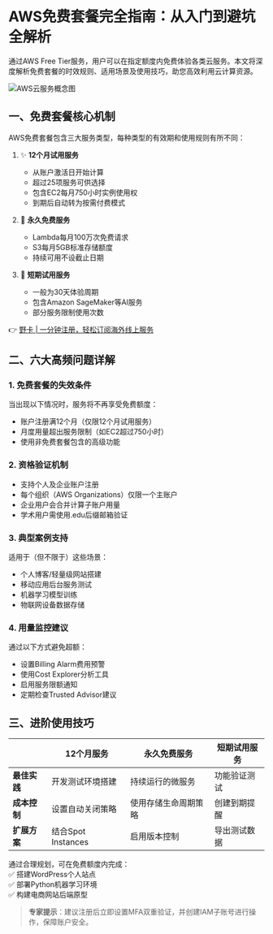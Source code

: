 # AWS免费套餐完全指南：从入门到避坑全解析

通过AWS Free Tier服务，用户可以在指定额度内免费体验各类云服务。本文将深度解析免费套餐的时效规则、适用场景及使用技巧，助您高效利用云计算资源。

![AWS云服务概念图](https://via.placeholder.com/800x400)

## 一、免费套餐核心机制
AWS免费套餐包含三大服务类型，每种类型的有效期和使用规则有所不同：

1. ✨ **12个月试用服务**  
   - 从账户激活日开始计算
   - 超过25项服务可供选择
   - 包含EC2每月750小时实例使用权
   - 到期后自动转为按需付费模式

2. 💎 **永久免费服务**  
   - Lambda每月100万次免费请求
   - S3每月5GB标准存储额度
   - 持续可用不设截止日期

3. 🚀 **短期试用服务**  
   - 一般为30天体验周期
   - 包含Amazon SageMaker等AI服务
   - 部分服务限制使用次数

👉 [野卡 | 一分钟注册，轻松订阅海外线上服务](https://bbtdd.com/yeka)

## 二、六大高频问题详解
### 1. 免费套餐的失效条件
当出现以下情况时，服务将不再享受免费额度：
- 账户注册满12个月（仅限12个月试用服务）
- 月度用量超出服务限制（如EC2超过750小时）
- 使用非免费套餐包含的高级功能

### 2. 资格验证机制
- 支持个人及企业账户注册
- 每个组织（AWS Organizations）仅限一个主账户
- 企业用户会合并计算子账户用量
- 学术用户需使用.edu后缀邮箱验证

### 3. 典型案例支持
适用于（但不限于）这些场景：
- 个人博客/轻量级网站搭建
- 移动应用后台服务测试
- 机器学习模型训练
- 物联网设备数据存储

### 4. 用量监控建议
通过以下方式避免超额：
- 设置Billing Alarm费用预警
- 使用Cost Explorer分析工具
- 启用服务限额通知
- 定期检查Trusted Advisor建议

## 三、进阶使用技巧
|| 12个月服务 | 永久免费服务 | 短期试用服务 |
|---|---|---|---|
|**最佳实践**|开发测试环境搭建|持续运行的微服务|功能验证测试|
|**成本控制**|设置自动关闭策略|使用存储生命周期策略|创建到期提醒|
|**扩展方案**|结合Spot Instances|启用版本控制|导出测试数据|

通过合理规划，可在免费额度内完成：  
✅ 搭建WordPress个人站点  
✅ 部署Python机器学习环境  
✅ 构建电商网站后端原型

> **专家提示**：建议注册后立即设置MFA双重验证，并创建IAM子账号进行操作，保障账户安全。